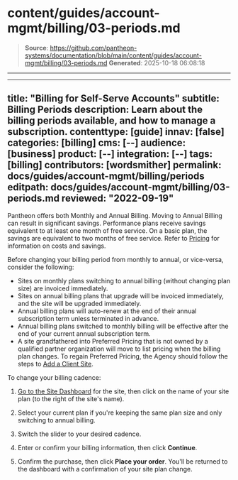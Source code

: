 # content/guides/account-mgmt/billing/03-periods.md

> **Source**: https://github.com/pantheon-systems/documentation/blob/main/content/guides/account-mgmt/billing/03-periods.md
> **Generated**: 2025-10-18 06:08:18

---

---
title: "Billing for Self-Serve Accounts"
subtitle: Billing Periods
description: Learn about the billing periods available, and how to manage a subscription.
contenttype: [guide]
innav: [false]
categories: [billing]
cms: [--]
audience: [business]
product: [--]
integration: [--]
tags: [billing]
contributors: [wordsmither]
permalink: docs/guides/account-mgmt/billing/periods
editpath: docs/guides/account-mgmt/billing/03-periods.md
reviewed: "2022-09-19"
---

Pantheon offers both Monthly and Annual Billing. Moving to Annual Billing can result in significant savings. Performance plans receive savings equivalent to at least one month of free service. On a basic plan, the savings are equivalent to two months of free service. Refer to [Pricing](/guides/account-mgmt/plans/pricing) for information on costs and savings.

Before changing your billing period from monthly to annual, or vice-versa, consider the following:

 - Sites on monthly plans switching to annual billing (without changing plan size) are invoiced immediately.
 - Sites on annual billing plans that upgrade will be invoiced immediately, and the site will be upgraded immediately.
 - Annual billing plans will auto-renew at the end of their annual subscription term unless terminated in advance.
 - Annual billing plans switched to monthly billing will be effective after the end of your current annual subscription term.
 - A site grandfathered into Preferred Pricing that is not owned by a qualified partner organization will move to list pricing when the billing plan changes. To regain Preferred Pricing, the Agency should follow the steps to [Add a Client Site](/guides/account-mgmt/workspace-sites-teams/sites#create-a-site).

To change your billing cadence:

1. [Go to the Site Dashboard](/guides/account-mgmt/workspace-sites-teams/sites#site-dashboard) for the site, then click on the name of your site plan (to the right of the site's name).

1. Select your current plan if you're keeping the same plan size and only switching to annual billing.

1. Switch the slider to your desired cadence.

1. Enter or confirm your billing information, then click **Continue**.

1. Confirm the purchase, then click **Place your order**. You'll be returned to the dashboard with a confirmation of your site plan change.
